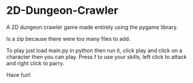 # 2D-Dungeon-Crawler
A 2D dungeon crawler game made entirely using the pygame library.

Is a zip because there were too many files to add.

To play just load main.py in python then run it, click play and click on a character then you can play. Press f to use your skills, left click to attack and right click to parry.

Have fun!
